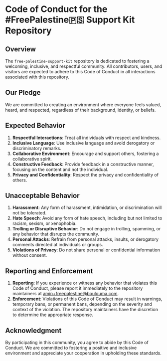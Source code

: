 # Code of Conduct for the #FreePalestine🇵🇸 Support Kit Repository

## Overview

The `free-palestine-support-kit` repository is dedicated to fostering a welcoming, inclusive, and respectful community. All contributors, users, and visitors are expected to adhere to this Code of Conduct in all interactions associated with this repository.

## Our Pledge

We are committed to creating an environment where everyone feels valued, heard, and respected, regardless of their background, identity, or beliefs.

## Expected Behavior

1. **Respectful Interactions**: Treat all individuals with respect and kindness.
2. **Inclusive Language**: Use inclusive language and avoid derogatory or discriminatory remarks.
3. **Collaborative Environment**: Encourage and support others, fostering a collaborative spirit.
4. **Constructive Feedback**: Provide feedback in a constructive manner, focusing on the content and not the individual.
5. **Privacy and Confidentiality**: Respect the privacy and confidentiality of others.

## Unacceptable Behavior

1. **Harassment**: Any form of harassment, intimidation, or discrimination will not be tolerated.
2. **Hate Speech**: Avoid any form of hate speech, including but not limited to racism, sexism, or xenophobia.
3. **Trolling or Disruptive Behavior**: Do not engage in trolling, spamming, or any behavior that disrupts the community.
4. **Personal Attacks**: Refrain from personal attacks, insults, or derogatory comments directed at individuals or groups.
5. **Violations of Privacy**: Do not share personal or confidential information without consent.

## Reporting and Enforcement

1. **Reporting**: If you experience or witness any behavior that violates this Code of Conduct, please report it immediately to the repository maintainers at [amin+freepalestine@boulouma.com](mailto:amin+freepalestine@boulouma.com).
2. **Enforcement**: Violations of this Code of Conduct may result in warnings, temporary bans, or permanent bans, depending on the severity and context of the violation. The repository maintainers have the discretion to determine the appropriate response.

## Acknowledgment

By participating in this community, you agree to abide by this Code of Conduct. We are committed to fostering a positive and inclusive environment and appreciate your cooperation in upholding these standards.
